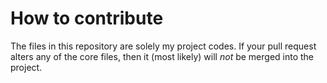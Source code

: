 # How to contribute

The files in this repository are solely my project codes. If your pull request alters any of the core files, then it (most likely) will _not_ be merged into the project.
